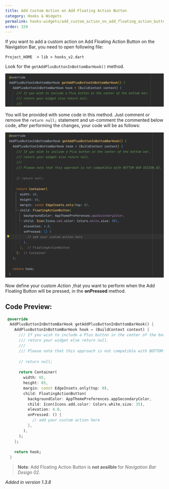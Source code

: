 ```yaml
---
title: Add Custom Action on Add Floating Action Button
category: Hooks & Widgets
permalink: hooks-widgets/add_custom_action_on_add_floating_action_button
order: 329
---
```


If you want to add a custom action on Add Floating Action Button on the Navigation Bar, you need to open following file:

`Project_HOME  > lib > hooks_v2.dart`

Look for the `getAddPlusButtonInBottomBarHook()` method.

![add-custom-action-add-floating-button](../../images/add-custom-action-add-floating-button.png)


You will be provided with some code in this method. Just comment or remove the `return null;` statement and un-comment the commented below code, after performing the changes, your code will be as follows:

![add-custom-action-add-floating-button-01](../../images/add-custom-action-add-floating-button-01.png)

Now define your custom *Action* ,that you want to perform when the Add Floating Button will be pressed, in the **onPressed** method.

## Code Preview:

```dart
 @override
  AddPlusButtonInBottomBarHook getAddPlusButtonInBottomBarHook() {
    AddPlusButtonInBottomBarHook hook = (BuildContext context) {
      /// If you wish to include a Plus button in the center of the bottom bar,
      /// return your widget else return null.
      ///
      /// Please note that this approach is not compatible with BOTTOM BAR DESIGN_02.

      // return null;

      return Container(
        width: 65,
        height: 65,
        margin: const EdgeInsets.only(top: 0),
        child: FloatingActionButton(
          backgroundColor: AppThemePreferences.appSecondaryColor,
          child: Icon(Icons.add,color: Colors.white,size: 35),
          elevation: 4.0,
          onPressed: () {
            // add your custom action here
          },
        ),
      );
    };

    return hook;
  }
```

> **Note**: Add Floating Action Button is **not availble** for *Navigation Bar Design 02*. 

*Added in version 1.3.8*


